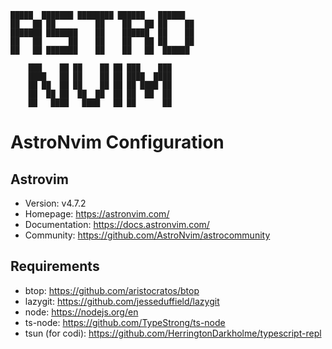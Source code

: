 ```
█████  ███████ ████████ ██████   ██████
██   ██ ██         ██    ██   ██ ██    ██
███████ ███████    ██    ██████  ██    ██
██   ██      ██    ██    ██   ██ ██    ██
██   ██ ███████    ██    ██   ██  ██████

    ███    ██ ██    ██ ██ ███    ███
    ████   ██ ██    ██ ██ ████  ████
    ██ ██  ██ ██    ██ ██ ██ ████ ██
    ██  ██ ██  ██  ██  ██ ██  ██  ██
    ██   ████   ████   ██ ██      ██
```

# AstroNvim Configuration

## Astrovim

- Version: v4.7.2
- Homepage: https://astronvim.com/
- Documentation: https://docs.astronvim.com/
- Community: https://github.com/AstroNvim/astrocommunity

## Requirements

- btop: https://github.com/aristocratos/btop
- lazygit: https://github.com/jesseduffield/lazygit
- node: https://nodejs.org/en
- ts-node: https://github.com/TypeStrong/ts-node
- tsun (for codi): https://github.com/HerringtonDarkholme/typescript-repl
